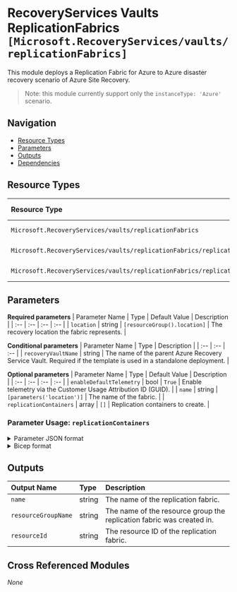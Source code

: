 # RecoveryServices Vaults ReplicationFabrics `[Microsoft.RecoveryServices/vaults/replicationFabrics]`

This module deploys a Replication Fabric for Azure to Azure disaster recovery scenario of Azure Site Recovery.

> Note: this module currently support only the `instanceType: 'Azure'` scenario.

## Navigation

- [Resource Types](#Resource-Types)
- [Parameters](#Parameters)
- [Outputs](#Outputs)
- [Dependencies](#Dependencies)

## Resource Types

| Resource Type | API Version |
| :-- | :-- |
| `Microsoft.RecoveryServices/vaults/replicationFabrics` | [2022-02-01](https://docs.microsoft.com/en-us/azure/templates/Microsoft.RecoveryServices/2022-02-01/vaults/replicationFabrics) |
| `Microsoft.RecoveryServices/vaults/replicationFabrics/replicationProtectionContainers` | [2022-02-01](https://docs.microsoft.com/en-us/azure/templates/Microsoft.RecoveryServices/2022-02-01/vaults/replicationFabrics/replicationProtectionContainers) |
| `Microsoft.RecoveryServices/vaults/replicationFabrics/replicationProtectionContainers/replicationProtectionContainerMappings` | [2022-02-01](https://docs.microsoft.com/en-us/azure/templates/Microsoft.RecoveryServices/2022-02-01/vaults/replicationFabrics/replicationProtectionContainers/replicationProtectionContainerMappings) |

## Parameters

**Required parameters**
| Parameter Name | Type | Default Value | Description |
| :-- | :-- | :-- | :-- |
| `location` | string | `[resourceGroup().location]` | The recovery location the fabric represents. |

**Conditional parameters**
| Parameter Name | Type | Description |
| :-- | :-- | :-- |
| `recoveryVaultName` | string | The name of the parent Azure Recovery Service Vault. Required if the template is used in a standalone deployment. |

**Optional parameters**
| Parameter Name | Type | Default Value | Description |
| :-- | :-- | :-- | :-- |
| `enableDefaultTelemetry` | bool | `True` | Enable telemetry via the Customer Usage Attribution ID (GUID). |
| `name` | string | `[parameters('location')]` | The name of the fabric. |
| `replicationContainers` | array | `[]` | Replication containers to create. |


### Parameter Usage: `replicationContainers`

<details>

<summary>Parameter JSON format</summary>

```json
"replicationContainers": {
    "value": [
        {
            "name": "we-container1",
            "replicationContainerMappings": [ //optional
                {
                    "policyName": "Default_values",
                    "targetContainerName": "we-container2"
                }
            ]
        },
        {
            "name": "we-container2"
        },
    ]
}
```

</details>

<details>

<summary>Bicep format</summary>

```bicep
replicationContainers: [
    {
        name: 'we-container1'
        replicationContainerMappings: [ //optional
            {
                policyName: 'Default_values'
                targetContainerName: 'we-container2'
            }
        ]
    }
    {
        name: 'we-container2'
    }
]
```

</details>
<p>

## Outputs

| Output Name | Type | Description |
| :-- | :-- | :-- |
| `name` | string | The name of the replication fabric. |
| `resourceGroupName` | string | The name of the resource group the replication fabric was created in. |
| `resourceId` | string | The resource ID of the replication fabric. |

## Cross Referenced Modules

_None_
